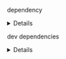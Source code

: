 dependency
<details>

- @elastic/elasticsearch
- @pandit-abhishek
- axios
- bcrypt
- compression
- cookie-session
- cors
- dotenv
- express
- helmet
- hpp
- http-status-codes
- jsonwebtoken
- pino-preety
- typescript
- typescript-transform-paths
- winston
</details>

dev dependencies
<details>

- @jest/types
- @types/compression
- @types/cookie-session
- @types/cors
- @types/express
- @types/hpp
- @types/jest
- @types/jsonwebtoken
- @typescript-eslint/eslint-plugin
- @typescript-eslint/parser
- eslint
- eslint-config-prettier
- eslint-plugin-import
- jest
- prettier
- ts-node
- tsc-alias
- tsconfig-paths
</details>